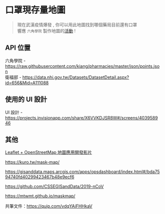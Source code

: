 # 口罩現存量地圖

> 現在武漢疫情爆發 , 你可以用此地圖找到哪個藥局目前還有口罩  
> 響應 `六角學院` 製作地圖的[活動](https://challenge.thef2e.com/news/21) ! 

## API 位置

六角學院 - https://raw.githubusercontent.com/kiang/pharmacies/master/json/points.json  
衛福部  -  https://data.nhi.gov.tw/Datasets/DatasetDetail.aspx?id=656&Mid=A111088

## 使用的 UI 設計

UI 設計 - https://projects.invisionapp.com/share/X6VVKDJSR8W#/screens/403958946 

## 其他 

[Leaflet + OpenStreetMap 地圖應用開發影片](https://youtu.be/pUizu62dlnY)

https://kuro.tw/mask-map/

https://gisanddata.maps.arcgis.com/apps/opsdashboard/index.html#/bda7594740fd40299423467b48e9ecf6     
         
https://github.com/CSSEGISandData/2019-nCoV

https://mtwmt.github.io/maskmap/

共筆文件：https://quip.com/vdqYAiFHHkaV
